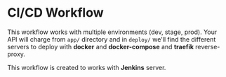 # CI/CD Workflow

This workflow works with multiple environments (dev, stage, prod). Your API
will charge from `app/` directory and in `deploy/` we'll find the different
servers to deploy with **docker** and **docker-compose** and **traefik**
reverse-proxy.

This workflow is created to works with **Jenkins** server.
